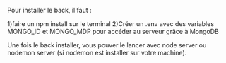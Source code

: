 Pour installer le back, il faut : 

1)faire un npm install sur le terminal 
2)Créer un .env avec des variables MONGO_ID et MONGO_MDP pour accéder au serveur grâce à MongoDB

Une fois le back installer, vous pouver le lancer avec node server ou nodemon server (si nodemon est installer sur votre machine).